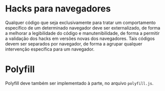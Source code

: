 # Hacks para navegadores

Qualquer código que seja exclusivamente para tratar um comportamento específico
de um determinado navegador deve ser externalizado, de forma a melhorar
a legibilidade do código e manutenibilidade, de forma a permitir a
validação dos hacks em versões novas dos navegadores. Tais códigos devem
ser separados por navegador, de forma a agrupar qualquer intervenção
específica para um navegador.

# Polyfill

Polyfill deve também ser implementado à parte, no arquivo `polyfill.js`.
